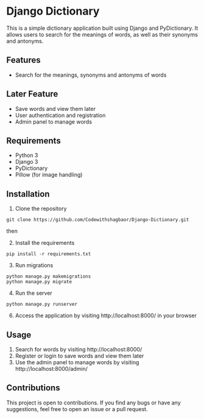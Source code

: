 # Django Dictionary

This is a simple dictionary application built using Django and PyDictionary. It allows users to search for the meanings of words, as well as their synonyms and antonyms.

## Features
- Search for the meanings, synonyms and antonyms of words
## Later Feature
- Save words and view them later
- User authentication and registration
- Admin panel to manage words

## Requirements
- Python 3
- Django 3
- PyDictionary
- Pillow (for image handling)

## Installation
1. Clone the repository
```
git clone https://github.com/Codewithshagbaor/Django-Dictionary.git
```
then

2. Install the requirements
```
pip install -r requirements.txt
```
3. Run migrations
```
python manage.py makemigrations
python manage.py migrate
```
4. Run the server
```
python manage.py runserver
```
6. Access the application by visiting http://localhost:8000/ in your browser

## Usage
1. Search for words by visiting http://localhost:8000/
2. Register or login to save words and view them later
3. Use the admin panel to manage words by visiting http://localhost:8000/admin/

## Contributions
This project is open to contributions. If you find any bugs or have any suggestions, feel free to open an issue or a pull request.
